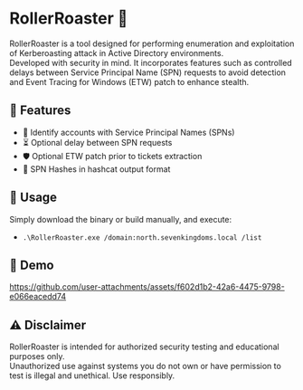 # RollerRoaster 🎢

RollerRoaster is a tool designed for performing enumeration and exploitation of Kerberoasting attack in Active Directory environments.</br>
Developed with security in mind. It incorporates features such as controlled delays between Service Principal Name (SPN) requests to avoid detection and Event Tracing for Windows (ETW) patch to enhance stealth.

## 🔧 Features

- 🔐 Identify accounts with Service Principal Names (SPNs)</br>
- ⏳ Optional delay between SPN requests</br>
- 🛡️ Optional ETW patch prior to tickets extraction</br>
- 🔑 SPN Hashes in hashcat output format

## 📘 Usage

Simply download the binary or build manually, and execute:

- `.\RollerRoaster.exe /domain:north.sevenkingdoms.local /list`

## 🎥 Demo

https://github.com/user-attachments/assets/f602d1b2-42a6-4475-9798-e066eacedd74

## ⚠️ Disclaimer

RollerRoaster is intended for authorized security testing and educational purposes only.</br>
Unauthorized use against systems you do not own or have permission to test is illegal and unethical. Use responsibly.
